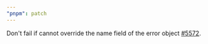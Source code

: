 ```yaml
---
"pnpm": patch
---
```


Don't fail if cannot override the name field of the error object [#5572](https://github.com/pnpm/pnpm/issues/5572).

